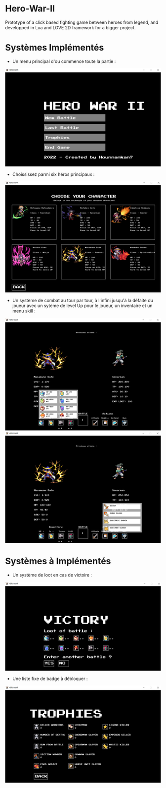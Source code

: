 # Hero-War-II
Prototype of a click based fighting game between heroes from legend, and developped in Lua and LOVE 2D framework for a bigger project.

# Systèmes Implémentés

+ Un menu principal d'ou commence toute la partie :

![Screenshot](assets/readme_image/menu_principal.PNG)

+ Choississez parmi six héros principaux :

![Screenshot](assets/readme_image/character_choose.PNG)

+ Un système de combat au tour par tour, à l'infini jusqu'à la défaite du joueur avec un sytème de level Up pour le joueur, un inventaire et un menu skill :

![Screenshot](assets/readme_image/battle1.PNG)
![Screenshot](assets/readme_image/battle2.PNG)

# Systèmes à Implémentés

+ Un système de loot en cas de victoire :

![Screenshot](assets/readme_image/loot_system.PNG)

+ Une liste fixe de badge à débloquer :

![Screenshot](assets/readme_image/trophy.PNG)
